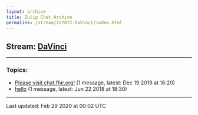 ```yaml
---
layout: archive
title: Zulip Chat Archive
permalink: /stream/127872-DaVinci/index.html
---
```


## Stream: [DaVinci](https://hl7webmaster.github.io/zulip-hl7-org/stream/127872-DaVinci/index.html)
---

### Topics:

* [Please visit chat.fhir.org!](topic/Please.20visit.20chat.2Efhir.2Eorg!.html) (1 message, latest: Dec 19 2019 at 16:20)
* [hello](topic/hello.html) (1 message, latest: Jun 22 2018 at 18:30)

<hr><p>Last updated: Feb 29 2020 at 00:02 UTC</p>